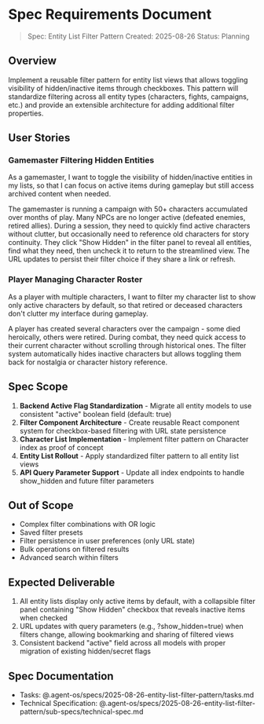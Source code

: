 # Spec Requirements Document

> Spec: Entity List Filter Pattern
> Created: 2025-08-26
> Status: Planning

## Overview

Implement a reusable filter pattern for entity list views that allows toggling visibility of hidden/inactive items through checkboxes. This pattern will standardize filtering across all entity types (characters, fights, campaigns, etc.) and provide an extensible architecture for adding additional filter properties.

## User Stories

### Gamemaster Filtering Hidden Entities

As a gamemaster, I want to toggle the visibility of hidden/inactive entities in my lists, so that I can focus on active items during gameplay but still access archived content when needed.

The gamemaster is running a campaign with 50+ characters accumulated over months of play. Many NPCs are no longer active (defeated enemies, retired allies). During a session, they need to quickly find active characters without clutter, but occasionally need to reference old characters for story continuity. They click "Show Hidden" in the filter panel to reveal all entities, find what they need, then uncheck it to return to the streamlined view. The URL updates to persist their filter choice if they share a link or refresh.

### Player Managing Character Roster

As a player with multiple characters, I want to filter my character list to show only active characters by default, so that retired or deceased characters don't clutter my interface during gameplay.

A player has created several characters over the campaign - some died heroically, others were retired. During combat, they need quick access to their current character without scrolling through historical ones. The filter system automatically hides inactive characters but allows toggling them back for nostalgia or character history reference.

## Spec Scope

1. **Backend Active Flag Standardization** - Migrate all entity models to use consistent "active" boolean field (default: true)
2. **Filter Component Architecture** - Create reusable React component system for checkbox-based filtering with URL state persistence
3. **Character List Implementation** - Implement filter pattern on Character index as proof of concept
4. **Entity List Rollout** - Apply standardized filter pattern to all entity list views
5. **API Query Parameter Support** - Update all index endpoints to handle show_hidden and future filter parameters

## Out of Scope

- Complex filter combinations with OR logic
- Saved filter presets
- Filter persistence in user preferences (only URL state)
- Bulk operations on filtered results
- Advanced search within filters

## Expected Deliverable

1. All entity lists display only active items by default, with a collapsible filter panel containing "Show Hidden" checkbox that reveals inactive items when checked
2. URL updates with query parameters (e.g., ?show_hidden=true) when filters change, allowing bookmarking and sharing of filtered views
3. Consistent backend "active" field across all models with proper migration of existing hidden/secret flags

## Spec Documentation

- Tasks: @.agent-os/specs/2025-08-26-entity-list-filter-pattern/tasks.md
- Technical Specification: @.agent-os/specs/2025-08-26-entity-list-filter-pattern/sub-specs/technical-spec.md